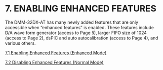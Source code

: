# 7. ENABLING ENHANCED FEATURES

The DMM-32DX-AT has many newly added features that are only accessible when “enhanced features” is enabled. These features include D/A wave form generator \(access to Page 5\), larger FIFO size of 1024 \(access to Page 2\), dsPIC and auto autocalibration \(access to Page 4\), and various others.

[      7.1 Enabling Enhanced Features \(Enhanced Mode\) ](7.1-enabling-enhanced-features-enhanced-mode.md)

[      7.2 Disabling Enhanced Features \(Normal Mode\) ](7.2-disabling-enhanced-features-normal-mode.md) 

